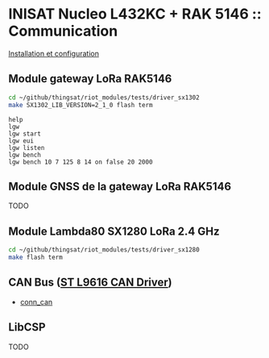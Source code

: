 # INISAT Nucleo L432KC + RAK 5146 :: Communication

[Installation et configuration](install.md)


## Module gateway LoRa RAK5146

```bash
cd ~/github/thingsat/riot_modules/tests/driver_sx1302
make SX1302_LIB_VERSION=2_1_0 flash term
```

```console
help
lgw
lgw start
lgw eui
lgw listen
lgw bench
lgw bench 10 7 125 8 14 on false 20 2000
```

## Module GNSS de la gateway LoRa RAK5146

TODO

## Module Lambda80 SX1280 LoRa 2.4 GHz

```bash
cd ~/github/thingsat/riot_modules/tests/driver_sx1280
make flash term
```


## CAN Bus ([ST L9616 CAN Driver](https://www.st.com/en/automotive-analog-and-power/l9616.html))

* [conn_can](https://github.com/RIOT-OS/RIOT/tree/master/tests/sys/conn_can)

## LibCSP

TODO
